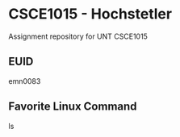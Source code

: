 # CSCE1015 - Hochstetler
Assignment repository for UNT CSCE1015
## EUID
emn0083
## Favorite Linux Command
ls
